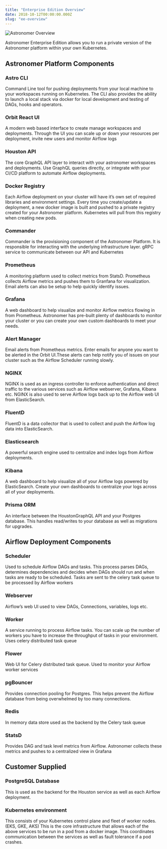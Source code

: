 ```yaml
---
title: "Enterprise Edition Overview"
date: 2018-10-12T00:00:00.000Z
slug: "ee-overview"
---
```


![Astronomer Overview](https://assets2.astronomer.io/main/docs/ee/astronomer_architecture_v0.8.png)

Astronomer Enterprise Edition allows you to run a private version of the Astronomer platform within your own Kubernetes.

## Astronomer Platform Components

### Astro CLI
Command Line tool for pushing deployments from your local machine to your workspaces running on Kubernetes. The CLI also provides the ability to launch a local stack via docker for local development and testing of DAGs, hooks and operators.

### Orbit React UI
A modern web based interface to create manage workspaces and deployments. Through the UI you can scale up or down your resources per deployment, invite new users and monitor Airflow logs

### Houston API
The core GraphQL API layer to interact with your astronomer workspaces and deployments. Use GraphQL queries directly, or integrate with your CI/CD platform to automate Airflow deployments.

### Docker Registry
Each Airflow deployment on your cluster will have it’s own set of required libraries and environment settings. Every time you create/update a deployment, a new docker image is built and pushed to a private registry created for your Astronomer platform. Kubernetes will pull from this registry when creating new pods.

### Commander
Commander is the provisioning component of the Astronomer Platform. It is responsible for interacting with the underlying infrastructure layer. gRPC service to communicate between our API and Kubernetes

### Prometheus
A monitoring platform used to collect metrics from StatsD. Prometheus collects Airflow metrics and pushes them to Granfana for visualization. Email alerts can also be setup to help quickly identify issues.

### Grafana
A web dashboard to help visualize and monitor Airflow metrics flowing in from Prometheus. Astronomer has pre-built plenty of dashboards to monitor your cluster or you can create your own custom dashboards to meet your needs.

### Alert Manager
Email alerts from Prometheus metrics. Enter emails for anyone you want to be alerted in the Orbit UI.These alerts can help notify you of issues on your cluster such as the Airflow Scheduler running slowly.

### NGINX
NGINX is used as an ingress controller to enforce authentication and direct traffic to the various services such as Airflow webserver, Grafana, Kibana etc. NGINX is also used to serve Airflow logs back up to the Airflow web UI from ElasticSearch.

### FluentD
FluentD is a data collector that is used to collect and push the Airflow log data into ElasticSearch.

### Elasticsearch
A powerful search engine used to centralize and index logs from Airflow deployments.

### Kibana
A web dashboard to help visualize all of your Airflow logs powered by ElasticSearch. Create your own dashboards to centralize your logs across all of your deployments.

### Prisma ORM
An interface between the HoustonGraphQL API and your Postgres database. This handles read/writes to your database as well as migrations for upgrades.

## Airflow Deployment Components

### Scheduler
Used to schedule Airflow DAGs and tasks. This process parses DAGs, determines dependencies and decides when DAGs should run and when tasks are ready to be scheduled. Tasks are sent to the celery task queue to be processed by Airflow workers

### Webserver
Airflow’s web UI used to view DAGs, Connections, variables, logs etc.

### Worker
A service running to process Airflow tasks. You can scale up the number of workers you have to increase the throughput of tasks in your environment. Uses celery distributed task queue

### Flower
Web UI for Celery distributed task queue. Used to monitor your Airflow worker services

###  pgBouncer
Provides connection pooling for Postgres. This helps prevent the Airflow database from being overwhelmed by too many connections.

### Redis
In memory data store used as the backend by the Celery task queue

### StatsD
Provides DAG and task level metrics from Airflow. Astronomer collects these metrics and pushes to a centralized view in Grafana

## Customer Supplied

### PostgreSQL Database
This is used as the backend for the Houston service as well as each Airflow deployment.

### Kubernetes environment
This consists of your Kubernetes control plane and fleet of worker nodes. (EKS, GKE, AKS) This is the core infrastructure that allows each of the above services to be run in a pod from a docker image. This coordinates communication between the services as well as fault tolerance if a pod crashes.
